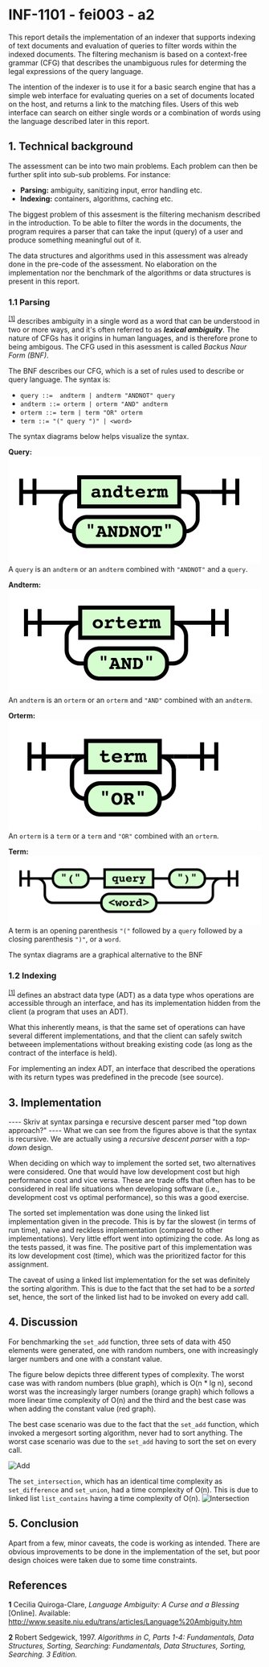 # INF-1101 - fei003 - a2
This report details the implementation of an indexer that supports indexing of text documents and evaluation of queries to filter words within the indexed documents. The filtering mechanism is based on a context-free grammar (CFG) that describes the unambiguous rules for determing the legal expressions of the query language. 

The intention of the indexer is to use it for a basic search engine that has a simple web interface for evaluating queries on a set of documents located on the host, and returns a link to the matching files. Users of this web interface can search on either single words or a combination of words using the language described later in this report. 

## 1. Technical background
The assessment can be into two main problems. Each problem can then be further split into sub-sub problems. For instance:

* **Parsing:** ambiguity, sanitizing input, error handling etc.
* **Indexing:** containers, algorithms, caching etc.

The biggest problem of this assesment is the filtering mechanism described in the introduction. To be able to filter the words in the documents, the program requires a parser that can take the input (query) of a user and produce something meaningful out of it. 

The data structures and algorithms used in this assessment was already done in the pre-code of the assessment. No elaboration on the implementation nor the benchmark of the algorithms or data structures is present in this report.

### 1.1 Parsing
<sup id="a1">[[1]](#f1)</sup> describes ambiguity in a single word as a word that can be understood in two or more ways, and it's often referred to as ___lexical ambiguity___. The nature of CFGs has it origins in human languages, and is therefore prone to being ambigous. The CFG used in this asessment is called _Backus Naur Form (BNF)_.

The BNF describes our CFG, which is a set of rules used to describe or query language. The syntax is:
* ` query ::=  andterm | andterm "ANDNOT" query `
* ` andterm ::= orterm | orterm "AND" andterm `
* ` orterm ::= term | term "OR" orterm `
* ` term ::= "(" query ")" | <word> `

The syntax diagrams below helps visualize the syntax.

**Query:**
![Query](./assets/query.png)
A `query` is an `andterm` or an `andterm` combined with `"ANDNOT"` and a `query`.

**Andterm:**
![Andterm](./assets/andterm.png)
An `andterm` is an `orterm` or an `orterm` and `"AND"` combined with an `andterm`.

**Orterm:**
![Orterm](./assets/orterm.png)
An `orterm` is a `term` or a `term` and `"OR"` combined with an `orterm`.

**Term:**
![Term](./assets/term.png)
A term is an opening parenthesis `"("` followed by a `query` followed by a closing parenthesis `")"`, or a `word`.

The syntax diagrams are a graphical alternative to the BNF 

### 1.2 Indexing
<sup id="a1">[[1]](#f1)</sup> defines an abstract data type (ADT) as a data type whos operations are accessible through an interface, and has its implementation hidden from the client (a program that uses an ADT). 

What this inherently means, is that the same set of operations can have several different implementations, and that the client can safely switch betweeen implementations without breaking existing code (as long as the contract of the interface is held).

For implementing an index ADT, an interface that described the operations with its return types was predefined in the precode (see source).


## 3. Implementation


---- Skriv at syntax parsinga e recursive descent parser med "top down approach?"
---- What we can see from the figures above is that the syntax is recursive. We are actually using a *recursive descent parser* with a *top-down* design.

When deciding on which way to implement the sorted set, two alternatives were considered. One that would have low development cost but high performance cost and vice versa. These are trade offs that often has to be considered in real life situations when developing software (i.e., development cost vs optimal performance), so this was a good exercise.

The sorted set implementation was done using the linked list implementation given in the precode. This is by far the slowest (in terms of run time), naive and reckless implementation (compared to other implementations). Very little effort went into optimizing the code. As long as the tests passed, it was fine. The positive part of this implementation was its low development cost (time), which was the prioritized factor for this assignment.

The caveat of using a linked list implementation for the set was definitely the sorting algorithm. This is due to the fact that the set had to be a *sorted* set, hence, the sort of the linked list had to be invoked on every add call.

## 4. Discussion
For benchmarking the `set_add` function, three sets of data with 450 elements were generated, one with random numbers, one with increasingly larger numbers and one with a constant value. 

The figure below depicts three different types of complexity. The worst case was with random numbers (blue graph), which is O(n * lg n), second worst was the increasingly larger numbers (orange graph) which follows a more linear time complexity of O(n) and the third and the best case was when adding the constant value (red graph).

The best case scenario was due to the fact that the `set_add` function, which invoked a mergesort sorting algorithm, never had to sort anything. The worst case scenario was due to the `set_add` having to sort the set on every call.

![Add](./assets/add.png)

The `set_intersection`, which has an identical time complexity as `set_difference` and `set_union`, had a time complexity of O(n). This is due to linked list `list_contains` having a time complexity of O(n).
![Intersection](./assets/intersection.png)

## 5. Conclusion
Apart from a few, minor caveats, the code is working as intended. There are obvious improvements to be done in the implementation of the set, but poor design choices were taken due to some time constraints.


## References
<b id="f1">1</b> Cecilia Quiroga-Clare, _Language Ambiguity: A Curse and a Blessing_ [Online]. Available:
http://www.seasite.niu.edu/trans/articles/Language%20Ambiguity.htm

<b id="f2">2</b> Robert Sedgewick, 1997. _Algorithms in C, Parts 1-4: Fundamentals, Data Structures,
Sorting, Searching: Fundamentals, Data Structures, Sorting, Searching. 3 Edition._

